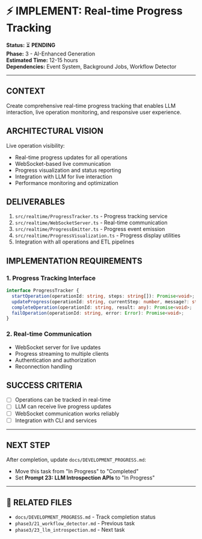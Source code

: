 # ⚡ IMPLEMENT: Real-time Progress Tracking

**Status:** ⏳ **PENDING**  
**Phase:** 3 - AI-Enhanced Generation  
**Estimated Time:** 12-15 hours  
**Dependencies:** Event System, Background Jobs, Workflow Detector  

---

## CONTEXT
Create comprehensive real-time progress tracking that enables LLM interaction, live operation monitoring, and responsive user experience.

## ARCHITECTURAL VISION
Live operation visibility:
- Real-time progress updates for all operations
- WebSocket-based live communication
- Progress visualization and status reporting
- Integration with LLM for live interaction
- Performance monitoring and optimization

## DELIVERABLES
1. `src/realtime/ProgressTracker.ts` - Progress tracking service
2. `src/realtime/WebSocketServer.ts` - Real-time communication
3. `src/realtime/ProgressEmitter.ts` - Progress event emission
4. `src/realtime/ProgressVisualization.ts` - Progress display utilities
5. Integration with all operations and ETL pipelines

## IMPLEMENTATION REQUIREMENTS

### 1. Progress Tracking Interface
```typescript
interface ProgressTracker {
  startOperation(operationId: string, steps: string[]): Promise<void>;
  updateProgress(operationId: string, currentStep: number, message?: string): Promise<void>;
  completeOperation(operationId: string, result: any): Promise<void>;
  failOperation(operationId: string, error: Error): Promise<void>;
}
```

### 2. Real-time Communication
- WebSocket server for live updates
- Progress streaming to multiple clients
- Authentication and authorization
- Reconnection handling

## SUCCESS CRITERIA
- [ ] Operations can be tracked in real-time
- [ ] LLM can receive live progress updates
- [ ] WebSocket communication works reliably
- [ ] Integration with CLI and services

---

## NEXT STEP
After completion, update `docs/DEVELOPMENT_PROGRESS.md`:
- Move this task from "In Progress" to "Completed"
- Set **Prompt 23: LLM Introspection APIs** to "In Progress"

---

## 🔗 **RELATED FILES**
- `docs/DEVELOPMENT_PROGRESS.md` - Track completion status
- `phase3/21_workflow_detector.md` - Previous task
- `phase3/23_llm_introspection.md` - Next task 